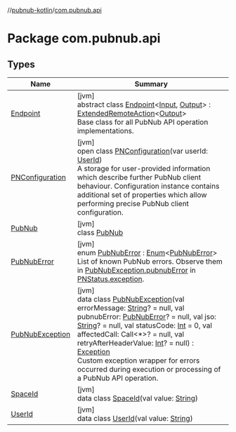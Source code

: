 //[pubnub-kotlin](../../index.md)/[com.pubnub.api](index.md)

# Package com.pubnub.api

## Types

| Name | Summary |
|---|---|
| [Endpoint](-endpoint/index.md) | [jvm]<br>abstract class [Endpoint](-endpoint/index.md)&lt;[Input](-endpoint/index.md), [Output](-endpoint/index.md)&gt; : [ExtendedRemoteAction](../com.pubnub.api.endpoints.remoteaction/-extended-remote-action/index.md)&lt;[Output](-endpoint/index.md)&gt; <br>Base class for all PubNub API operation implementations. |
| [PNConfiguration](-p-n-configuration/index.md) | [jvm]<br>open class [PNConfiguration](-p-n-configuration/index.md)(var userId: [UserId](-user-id/index.md))<br>A storage for user-provided information which describe further PubNub client behaviour. Configuration instance contains additional set of properties which allow performing precise PubNub client configuration. |
| [PubNub](-pub-nub/index.md) | [jvm]<br>class [PubNub](-pub-nub/index.md) |
| [PubNubError](-pub-nub-error/index.md) | [jvm]<br>enum [PubNubError](-pub-nub-error/index.md) : [Enum](https://kotlinlang.org/api/latest/jvm/stdlib/kotlin/-enum/index.html)&lt;[PubNubError](-pub-nub-error/index.md)&gt; <br>List of known PubNub errors. Observe them in [PubNubException.pubnubError](-pub-nub-exception/pubnub-error.md) in [PNStatus.exception](../com.pubnub.api.models.consumer/-p-n-status/exception.md). |
| [PubNubException](-pub-nub-exception/index.md) | [jvm]<br>data class [PubNubException](-pub-nub-exception/index.md)(val errorMessage: [String](https://kotlinlang.org/api/latest/jvm/stdlib/kotlin/-string/index.html)? = null, val pubnubError: [PubNubError](-pub-nub-error/index.md)? = null, val jso: [String](https://kotlinlang.org/api/latest/jvm/stdlib/kotlin/-string/index.html)? = null, val statusCode: [Int](https://kotlinlang.org/api/latest/jvm/stdlib/kotlin/-int/index.html) = 0, val affectedCall: Call&lt;*&gt;? = null, val retryAfterHeaderValue: [Int](https://kotlinlang.org/api/latest/jvm/stdlib/kotlin/-int/index.html)? = null) : [Exception](https://docs.oracle.com/javase/8/docs/api/java/lang/Exception.html)<br>Custom exception wrapper for errors occurred during execution or processing of a PubNub API operation. |
| [SpaceId](-space-id/index.md) | [jvm]<br>data class [SpaceId](-space-id/index.md)(val value: [String](https://kotlinlang.org/api/latest/jvm/stdlib/kotlin/-string/index.html)) |
| [UserId](-user-id/index.md) | [jvm]<br>data class [UserId](-user-id/index.md)(val value: [String](https://kotlinlang.org/api/latest/jvm/stdlib/kotlin/-string/index.html)) |
